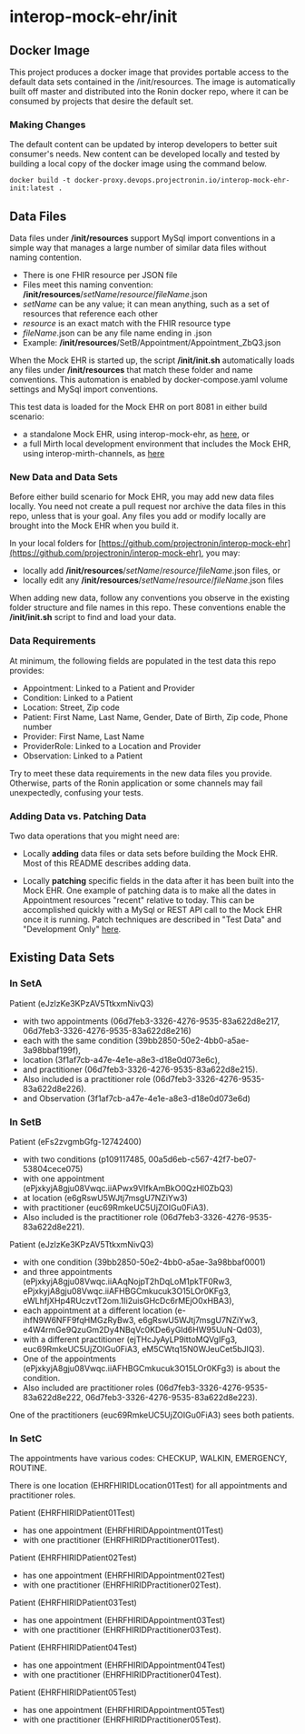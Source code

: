 # interop-mock-ehr/init

## Docker Image

This project produces a docker image that provides portable access to the default data sets contained in the
/init/resources. The image is automatically built off master and distributed into the Ronin docker repo, where it can be
consumed by projects that desire the default set.

### Making Changes

The default content can be updated by interop developers to better suit consumer's needs. New content can be developed
locally and tested by building a local copy of the docker image using the command below.

`docker build -t docker-proxy.devops.projectronin.io/interop-mock-ehr-init:latest .`

## Data Files

Data files under __/init/resources__ support MySql import conventions in a simple way
that manages a large number of similar data files without naming contention.

- There is one FHIR resource per JSON file
- Files meet this naming convention: __/init/resources__/*setName*/*resource*/*fileName*.json
- *setName* can be any value; it can mean anything, such as a set of resources that reference each other
- *resource* is an exact match with the FHIR resource type
- *fileName*.json can be any file name ending in .json
- Example: __/init/resources__/SetB/Appointment/Appointment_ZbQ3.json

When the Mock EHR is started up, the script __/init/init.sh__
automatically loads any files under __/init/resources__
that match these folder and name conventions.
This automation is enabled by docker-compose.yaml volume settings
and MySql import conventions.

This test data is loaded for the Mock EHR on port 8081 in either build scenario:
* a standalone Mock EHR, using interop-mock-ehr, as [here](https://github.com/projectronin/interop-mock-ehr), or
* a full Mirth local development environment that includes the Mock EHR, using interop-mirth-channels, as [here](https://github.com/projectronin/interop-mirth-channels)

### New Data and Data Sets

Before either build scenario for Mock EHR, you may add new data files locally.
You need not create a pull request nor archive the data files in this repo, unless that is your goal.
Any files you add or modify locally are brought into the Mock EHR when you build it.

In your local folders for 
[https://github.com/projectronin/interop-mock-ehr](https://github.com/projectronin/interop-mock-ehr), you may:
* locally add __/init/resources__/*setName*/*resource*/*fileName*.json files, or
* locally edit any __/init/resources__/*setName*/*resource*/*fileName*.json files

When adding new data, follow any conventions you observe in the existing folder structure and file names in this repo.
These conventions enable the __/init/init.sh__ script to find and load your data.

### Data Requirements 

At minimum, the following fields are populated in the test data this repo provides:

- Appointment: Linked to a Patient and Provider
- Condition: Linked to a Patient
- Location: Street, Zip code
- Patient: First Name, Last Name, Gender, Date of Birth, Zip code, Phone number
- Provider: First Name, Last Name
- ProviderRole: Linked to a Location and Provider
- Observation: Linked to a Patient

Try to meet these data requirements in the new data files you provide.
Otherwise, parts of the Ronin application or some channels may fail unexpectedly, confusing your tests.

### Adding Data vs. Patching Data

Two data operations that you might need are:

* Locally __adding__ data files or data sets before building the Mock EHR. 
  Most of this README describes adding data.


* Locally __patching__ specific fields in the data after it has been built into the Mock EHR.
  One example of patching data is to make all the dates in Appointment resources "recent" relative to today.
  This can be accomplished quickly with a MySql or REST API call to the Mock EHR once it is running.
  Patch techniques are described in "Test Data" and "Development Only" [here](https://github.com/projectronin/interop-mirth-channels).

## Existing Data Sets

### In SetA

Patient (eJzlzKe3KPzAV5TtkxmNivQ3)

- with two appointments (06d7feb3-3326-4276-9535-83a622d8e217, 06d7feb3-3326-4276-9535-83a622d8e216)
- each with the same condition (39bb2850-50e2-4bb0-a5ae-3a98bbaf199f),
- location (3f1af7cb-a47e-4e1e-a8e3-d18e0d073e6c),
- and practitioner (06d7feb3-3326-4276-9535-83a622d8e215).
- Also included is a practitioner role (06d7feb3-3326-4276-9535-83a622d8e226).
- and Observation (3f1af7cb-a47e-4e1e-a8e3-d18e0d073e6d)

### In SetB

Patient (eFs2zvgmbGfg-12742400)

- with two conditions (p109117485, 00a5d6eb-c567-42f7-be07-53804cece075)
- with one appointment (ePjxkyjA8gju08Vwqc.iiAPwx9VIfkAmBkO0QzHl0ZbQ3)
- at location (e6gRswU5WJtj7msgU7NZiYw3)
- with practitioner (euc69RmkeUC5UjZOIGu0FiA3).
- Also included is the practitioner role (06d7feb3-3326-4276-9535-83a622d8e221).

Patient (eJzlzKe3KPzAV5TtkxmNivQ3)

- with one condition (39bb2850-50e2-4bb0-a5ae-3a98bbaf0001)
- and three appointments (ePjxkyjA8gju08Vwqc.iiAAqNojpT2hDqLoM1pkTF0Rw3, ePjxkyjA8gju08Vwqc.iiAFHBGCmkucuk3O15LOr0KFg3,
  eWLhfjXHp4RUczvtT2om.1Ii2uisGHcDc6rMEjO0xHBA3),
- each appointment at a different location (e-ihfN9W6NFF9fqHMGzRyBw3, e6gRswU5WJtj7msgU7NZiYw3,
  e4W4rmGe9QzuGm2Dy4NBqVc0KDe6yGld6HW95UuN-Qd03),
- with a different practitioner (ejTHcJyAyLP9ittoMQVgIFg3, euc69RmkeUC5UjZOIGu0FiA3, eM5CWtq15N0WJeuCet5bJlQ3).
- One of the appointments (ePjxkyjA8gju08Vwqc.iiAFHBGCmkucuk3O15LOr0KFg3) is about the condition.
- Also included are practitioner roles (06d7feb3-3326-4276-9535-83a622d8e222, 06d7feb3-3326-4276-9535-83a622d8e223).

One of the practitioners (euc69RmkeUC5UjZOIGu0FiA3) sees both patients.

### In SetC

The appointments have various codes: CHECKUP, WALKIN, EMERGENCY, ROUTINE.

There is one location (EHRFHIRIDLocation01Test) for all appointments and practitioner roles.

Patient (EHRFHIRIDPatient01Test)

- has one appointment (EHRFHIRIDAppointment01Test)
- with one practitioner (EHRFHIRIDPractitioner01Test).

Patient (EHRFHIRIDPatient02Test)

- has one appointment (EHRFHIRIDAppointment02Test)
- with one practitioner (EHRFHIRIDPractitioner02Test).

Patient (EHRFHIRIDPatient03Test)

- has one appointment (EHRFHIRIDAppointment03Test)
- with one practitioner (EHRFHIRIDPractitioner03Test).

Patient (EHRFHIRIDPatient04Test)

- has one appointment (EHRFHIRIDAppointment04Test)
- with one practitioner (EHRFHIRIDPractitioner04Test).

Patient (EHRFHIRIDPatient05Test)

- has one appointment (EHRFHIRIDAppointment05Test)
- with one practitioner (EHRFHIRIDPractitioner05Test).

